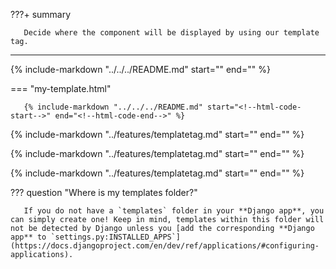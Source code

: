 ???+ summary

       Decide where the component will be displayed by using our template tag.

---

{% include-markdown "../../../README.md" start="<!--html-header-start-->" end="<!--html-header-end-->" %}

=== "my-template.html"

       {% include-markdown "../../../README.md" start="<!--html-code-start-->" end="<!--html-code-end-->" %}

{% include-markdown "../features/templatetag.md" start="<!--context-start-->" end="<!--context-end-->" %}

{% include-markdown "../features/templatetag.md" start="<!--kwarg-start-->" end="<!--kwarg-end-->" %}

{% include-markdown "../features/templatetag.md" start="<!--multiple-components-start-->" end="<!--multiple-components-end-->" %}

??? question "Where is my templates folder?"

       If you do not have a `templates` folder in your **Django app**, you can simply create one! Keep in mind, templates within this folder will not be detected by Django unless you [add the corresponding **Django app** to `settings.py:INSTALLED_APPS`](https://docs.djangoproject.com/en/dev/ref/applications/#configuring-applications).
